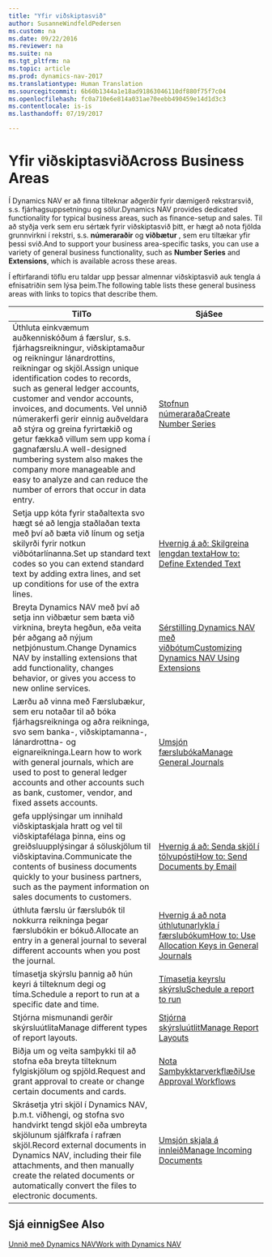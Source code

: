 ```yaml
---
title: "Yfir viðskiptasvið"
author: SusanneWindfeldPedersen
ms.custom: na
ms.date: 09/22/2016
ms.reviewer: na
ms.suite: na
ms.tgt_pltfrm: na
ms.topic: article
ms.prod: dynamics-nav-2017
ms.translationtype: Human Translation
ms.sourcegitcommit: 6b60b1344a1e18ad91863046110df880f75f7c04
ms.openlocfilehash: fc0a710e6e814a031ae70eebb490459e14d1d3c3
ms.contentlocale: is-is
ms.lasthandoff: 07/19/2017

---
```


# <a name="across-business-areas"></a><span data-ttu-id="2a995-102">Yfir viðskiptasvið</span><span class="sxs-lookup"><span data-stu-id="2a995-102">Across Business Areas</span></span>

<span data-ttu-id="2a995-103">Í Dynamics NAV er að finna tilteknar aðgerðir fyrir dæmigerð rekstrarsvið, s.s. fjárhagsuppsetningu og sölur.</span><span class="sxs-lookup"><span data-stu-id="2a995-103">Dynamics NAV provides dedicated functionality for typical business areas, such as finance-setup and sales.</span></span> <span data-ttu-id="2a995-104">Til að styðja verk sem eru sértæk fyrir viðskiptasvið þitt, er hægt að nota fjölda grunnvirkni í rekstri, s.s. **númeraraðir** og **viðbætur** , sem eru tiltækar yfir þessi svið.</span><span class="sxs-lookup"><span data-stu-id="2a995-104">And to support your business area-specific tasks, you can use a variety of general business functionality, such as **Number Series** and **Extensions**, which is available across these areas.</span></span>

<span data-ttu-id="2a995-105">Í eftirfarandi töflu eru taldar upp þessar almennar viðskiptasvið auk tengla á efnisatriðin sem lýsa þeim.</span><span class="sxs-lookup"><span data-stu-id="2a995-105">The following table lists these general business areas with links to topics that describe them.</span></span>

|<span data-ttu-id="2a995-106">Til</span><span class="sxs-lookup"><span data-stu-id="2a995-106">To</span></span>   |<span data-ttu-id="2a995-107">Sjá</span><span class="sxs-lookup"><span data-stu-id="2a995-107">See</span></span>   |
|-----|------|
|<span data-ttu-id="2a995-108">Úthluta einkvæmum auðkenniskóðum á færslur, s.s. fjárhagsreikningur, viðskiptamaður og reikningur lánardrottins, reikningar og skjöl.</span><span class="sxs-lookup"><span data-stu-id="2a995-108">Assign unique identification codes to records, such as general ledger accounts, customer and vendor accounts, invoices, and documents.</span></span> <span data-ttu-id="2a995-109">Vel unnið númerakerfi gerir einnig auðveldara að stýra og greina fyrirtækið og getur fækkað villum sem upp koma í gagnafærslu.</span><span class="sxs-lookup"><span data-stu-id="2a995-109">A well-designed numbering system also makes the company more manageable and easy to analyze and can reduce the number of errors that occur in data entry.</span></span>|[<span data-ttu-id="2a995-110">Stofnun númeraraða</span><span class="sxs-lookup"><span data-stu-id="2a995-110">Create Number Series</span></span>](ui-create-number-series.md)|
|<span data-ttu-id="2a995-111">Setja upp kóta fyrir staðaltexta svo hægt sé að lengja staðlaðan texta með því að bæta við línum og setja skilyrði fyrir notkun viðbótarlínanna.</span><span class="sxs-lookup"><span data-stu-id="2a995-111">Set up standard text codes so you can extend standard text by adding extra lines, and set up conditions for use of the extra lines.</span></span>|[<span data-ttu-id="2a995-112">Hvernig á að: Skilgreina lengdan texta</span><span class="sxs-lookup"><span data-stu-id="2a995-112">How to: Define Extended Text</span></span>](ui-how-define-ext-text.md)|
|<span data-ttu-id="2a995-113">Breyta Dynamics NAV með því að setja inn viðbætur sem bæta við virknina, breyta hegðun, eða veita þér aðgang að nýjum netþjónustum.</span><span class="sxs-lookup"><span data-stu-id="2a995-113">Change Dynamics NAV by installing extensions that add functionality, changes behavior, or gives you access to new online services.</span></span>|[<span data-ttu-id="2a995-114">Sérstilling Dynamics NAV með viðbótum</span><span class="sxs-lookup"><span data-stu-id="2a995-114">Customizing Dynamics NAV Using Extensions</span></span>](ui-extensions.md)|
|<span data-ttu-id="2a995-115">Lærðu að vinna með Færslubækur, sem eru notaðar til að bóka fjárhagsreikninga og aðra reikninga, svo sem banka-, viðskiptamanna-, lánardrottna- og eignareikninga.</span><span class="sxs-lookup"><span data-stu-id="2a995-115">Learn how to work with general journals, which are used to post to general ledger accounts and other accounts such as bank, customer, vendor, and fixed assets accounts.</span></span>|[<span data-ttu-id="2a995-116">Umsjón færslubóka</span><span class="sxs-lookup"><span data-stu-id="2a995-116">Manage General Journals</span></span>](ui-work-general-journals.md)|
|<span data-ttu-id="2a995-117">gefa upplýsingar um innihald viðskiptaskjala hratt og vel til viðskiptafélaga þinna, eins og greiðsluupplýsingar á söluskjölum til viðskiptavina.</span><span class="sxs-lookup"><span data-stu-id="2a995-117">Communicate the contents of business documents quickly to your business partners, such as the payment information on sales documents to customers.</span></span>|[<span data-ttu-id="2a995-118">Hvernig á að: Senda skjöl í tölvupósti</span><span class="sxs-lookup"><span data-stu-id="2a995-118">How to: Send Documents by Email</span></span>](ui-how-send-documents-email.md)|
|<span data-ttu-id="2a995-119">úthluta færslu úr færslubók til nokkurra reikninga þegar færslubókin er bókuð.</span><span class="sxs-lookup"><span data-stu-id="2a995-119">Allocate an entry in a general journal to several different accounts when you post the journal.</span></span>|[<span data-ttu-id="2a995-120">Hvernig á að nota úthlutunarlykla í færslubókum</span><span class="sxs-lookup"><span data-stu-id="2a995-120">How to: Use Allocation Keys in General Journals</span></span>](ui-how-use-allocation-keys-general-journals.md)|
|<span data-ttu-id="2a995-121">tímasetja skýrslu þannig að hún keyri á tilteknum degi og tíma.</span><span class="sxs-lookup"><span data-stu-id="2a995-121">Schedule a report to run at a specific date and time.</span></span>|[<span data-ttu-id="2a995-122">Tímasetja keyrslu skýrslu</span><span class="sxs-lookup"><span data-stu-id="2a995-122">Schedule a report to run</span></span>](ui-schedule-report.md)|
|<span data-ttu-id="2a995-123">Stjórna mismunandi gerðir skýrsluútlita</span><span class="sxs-lookup"><span data-stu-id="2a995-123">Manage different types of report layouts.</span></span>|[<span data-ttu-id="2a995-124">Stjórna skýrsluútlit</span><span class="sxs-lookup"><span data-stu-id="2a995-124">Manage Report Layouts</span></span>](ui-manage-report-layouts.md)|
|<span data-ttu-id="2a995-125">Biðja um og veita samþykki til að stofna eða breyta tilteknum fylgiskjölum og spjöld.</span><span class="sxs-lookup"><span data-stu-id="2a995-125">Request and grant approval to create or change certain documents and cards.</span></span>|[<span data-ttu-id="2a995-126">Nota Samþykktarverkflæði</span><span class="sxs-lookup"><span data-stu-id="2a995-126">Use Approval Workflows</span></span>](across-how-use-approval-workflows.md)|
|<span data-ttu-id="2a995-127">Skrásetja ytri skjöl í Dynamics NAV, þ.m.t. viðhengi, og stofna svo handvirkt tengd skjöl eða umbreyta skjölunum sjálfkrafa í rafræn skjöl.</span><span class="sxs-lookup"><span data-stu-id="2a995-127">Record external documents in Dynamics NAV, including their file attachments, and then manually create the related documents or automatically convert the files to electronic documents.</span></span>|[<span data-ttu-id="2a995-128">Umsjón skjala á innleið</span><span class="sxs-lookup"><span data-stu-id="2a995-128">Manage Incoming Documents</span></span>](across-income-documents.md)|

## <a name="see-also"></a><span data-ttu-id="2a995-129">Sjá einnig</span><span class="sxs-lookup"><span data-stu-id="2a995-129">See Also</span></span>
[<span data-ttu-id="2a995-130">Unnið með Dynamics NAV</span><span class="sxs-lookup"><span data-stu-id="2a995-130">Work with Dynamics NAV</span></span>](ui-work-product.md)


